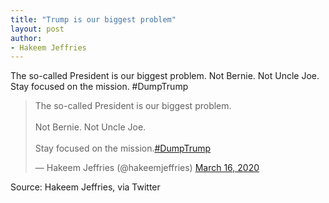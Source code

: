 ```yaml
---
title: "Trump is our biggest problem"
layout: post
author:
- Hakeem Jeffries
---
```


The so-called President is our biggest problem. Not Bernie. Not Uncle Joe. Stay focused on the mission. #DumpTrump

<blockquote class="twitter-tweet"><p lang="en" dir="ltr">The so-called President is our biggest problem.<br><br>Not Bernie. Not Uncle Joe.<br><br>Stay focused on the mission.<a href="https://twitter.com/hashtag/DumpTrump?src=hash&amp;ref_src=twsrc%5Etfw">#DumpTrump</a></p>&mdash; Hakeem Jeffries (@hakeemjeffries) <a href="https://twitter.com/hakeemjeffries/status/1239356287445610502?ref_src=twsrc%5Etfw">March 16, 2020</a></blockquote> <script async src="https://platform.twitter.com/widgets.js" charset="utf-8"></script>

Source: Hakeem Jeffries, via Twitter
